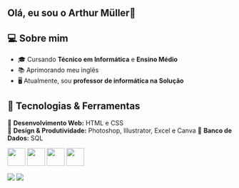 ## Olá, eu sou o Arthur Müller👋

## 💻 Sobre mim  
- 🎓 Cursando **Técnico em Informática** e **Ensino Médio**  
- 📚 Aprimorando meu inglês  
- 🖥️ Atualmente, sou **professor de informática na Solução**

## 🚀 Tecnologias & Ferramentas  
🔹 **Desenvolvimento Web:** HTML e CSS<br>
🔹 **Design & Produtividade:** Photoshop, Illustrator, Excel e Canva 
🔹 **Banco de Dados:** SQL  

<p align="left">
  <img src="https://cdn.jsdelivr.net/gh/devicons/devicon/icons/html5/html5-original.svg" width="40" height="40"/>
  <img src="https://cdn.jsdelivr.net/gh/devicons/devicon/icons/css3/css3-original.svg" width="40" height="40"/>
  <!--<img src="https://cdn.jsdelivr.net/gh/devicons/devicon/icons/javascript/javascript-original.svg" width="40" height="40"/>-->
  <img src="https://cdn.jsdelivr.net/gh/devicons/devicon/icons/photoshop/photoshop-line.svg" width="40" height="40"/>
 <img src="https://cdn.jsdelivr.net/gh/devicons/devicon@latest/icons/mysql/mysql-plain-wordmark.svg"  width="40" height="40"/>
</p>

<div>
  <a href="https://www.instagram.com/arthur_muller_g/"><img src="https://img.shields.io/badge/Instagram-E4405F?style=for-the-badge&logo=instagram&logoColor=white" target="_blanck"></a>
  <a href="https://www.linkedin.com/in/arthurmullerg"><img src="https://img.shields.io/badge/LinkedIn-0077B5?style=for-the-badge&logo=linkedin&logoColor=whit" target="_blanck"></a>

</div>

